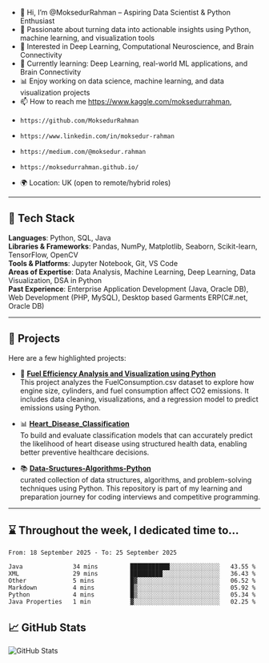 - 👋 Hi, I’m @MoksedurRahman – Aspiring Data Scientist & Python Enthusiast
- 🔭 Passionate about turning data into actionable insights using Python, machine learning, and visualization tools
- 👀 Interested in Deep Learning, Computational Neuroscience, and Brain Connectivity
- 🌱 Currently learning: Deep Learning, real-world ML applications, and Brain Connectivity
- 📊 Enjoy working on data science, machine learning, and data visualization projects
- 📫 How to reach me https://www.kaggle.com/moksedurrahman, 
-     https://github.com/MoksedurRahman
-     https://www.linkedin.com/in/moksedur-rahman
-     https://medium.com/@moksedur.rahman
-     https://moksedurrahman.github.io/
- 🌍 Location: UK (open to remote/hybrid roles)
<!---
MoksedurRahman/MoksedurRahman is a ✨ special ✨ repository because its `README.md` (this file) appears on your GitHub profile.
You can click the Preview link to take a look at your changes.
--->

---

## 🧰 Tech Stack

**Languages**: Python, SQL, Java  
**Libraries & Frameworks**: Pandas, NumPy, Matplotlib, Seaborn, Scikit-learn, TensorFlow, OpenCV  
**Tools & Platforms**: Jupyter Notebook, Git, VS Code  
**Areas of Expertise**: Data Analysis, Machine Learning, Deep Learning, Data Visualization, DSA in Python  
**Past Experience**: Enterprise Application Development (Java, Oracle DB), Web Development (PHP, MySQL), Desktop based Garments ERP(C#.net, Oracle DB)

---

## 🔧 Projects

Here are a few highlighted projects:

- 🚗 [**Fuel Efficiency Analysis and Visualization using Python**](https://github.com/MoksedurRahman/fuel-consumption-analysis)  
  This project analyzes the FuelConsumption.csv dataset to explore how engine size, cylinders, and fuel consumption affect CO2 emissions. It includes data cleaning, visualizations, and a regression model to predict emissions using Python.

- 📊 [**Heart_Disease_Classification**](https://github.com/MoksedurRahman/heart_disease_classification)  
  To build and evaluate classification models that can accurately predict the likelihood of heart disease using structured health data, enabling better preventive healthcare decisions.

- 📚 [**Data-Sructures-Algorithms-Python**](https://github.com/MoksedurRahman/data-structures-algorithms-python.git)  
  curated collection of data structures, algorithms, and problem-solving techniques using Python. This repository is part of my learning and preparation journey for coding interviews and competitive programming.

---

## ⌛ Throughout the week, I dedicated time to...

<!--START_SECTION:waka-->

```true
From: 18 September 2025 - To: 25 September 2025

Java              34 mins         ███████████░░░░░░░░░░░░░░   43.55 %
XML               29 mins         █████████░░░░░░░░░░░░░░░░   36.43 %
Other             5 mins          █▓░░░░░░░░░░░░░░░░░░░░░░░   06.52 %
Markdown          4 mins          █▒░░░░░░░░░░░░░░░░░░░░░░░   05.92 %
Python            4 mins          █▒░░░░░░░░░░░░░░░░░░░░░░░   05.34 %
Java Properties   1 min           ▓░░░░░░░░░░░░░░░░░░░░░░░░   02.25 %
```

<!--END_SECTION:waka-->



## 📈 GitHub Stats

![GitHub Stats](https://github-readme-stats.vercel.app/api?username=MoksedurRahman&show_icons=true&theme=tokyonight)

